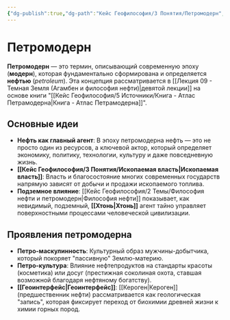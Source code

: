 ```yaml
---
{"dg-publish":true,"dg-path":"Кейс Геофилософия/3 Понятия/Петромодерн","permalink":"/kejs-geofilosofiya/3-ponyatiya/petromodern/","dgShowLocalGraph":true}
---
```


# Петромодерн

**Петромодерн** — это термин, описывающий современную эпоху (**модерн**), которая фундаментально сформирована и определяется **нефтью** (*petroleum*). Эта концепция рассматривается в [[Лекция 09 - Темная Земля (Агамбен и философия нефти)\|девятой лекции]] на основе книги "[[Кейс Геофилософия/5 Источники/Книга - Атлас Петрамодерна\|Книга - Атлас Петрамодерна]]".

## Основные идеи
- **Нефть как главный агент**: В эпоху петромодерна нефть — это не просто один из ресурсов, а ключевой актор, который определяет экономику, политику, технологии, культуру и даже повседневную жизнь.
- **[[Кейс Геофилософия/3 Понятия/Ископаемая власть\|Ископаемая власть]]**: Власть и благосостояние многих современных государств напрямую зависят от добычи и продажи ископаемого топлива.
- **Подземное влияние**: [[Кейс Геофилософия/2 Темы/Философия нефти и петромодерн\|Философия нефти]] показывает, как невидимый, подземный, **[[Хтонь\|Хтонь]]** агент тайно управляет поверхностными процессами человеческой цивилизации.

## Проявления петромодерна
- **Петро-маскулинность**: Культурный образ мужчины-добытчика, который покоряет "пассивную" Землю-материю.
- **Петро-культура**: Влияние нефтепродуктов на стандарты красоты (косметика) или досуг (престижная соколиная охота, ставшая возможной благодаря нефтяному богатству).
- **[[Геоинтерфейс\|Геоинтерфейс]]**: [[Кероген\|Кероген]] (предшественник нефти) рассматривается как геологическая "запись", которая фиксирует переход от биохимии древней жизни к химии горных пород.